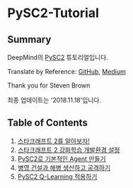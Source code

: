 # PySC2-Tutorial

## Summary
DeepMind의 [PySC2](https://github.com/deepmind/pysc2) 튜토리얼입니다.

Translate by Reference: [GitHub](https://github.com/skjb/pysc2-tutorial), [Medium](https://chatbotslife.com/building-a-basic-pysc2-agent-b109cde1477c)

Thank you for Steven Brown

최종 업데이트는 '2018.11.18'입니다.

## Table of Contents
1. [스타크래프트 2를 알아보자!](https://donggeun.eu/37)
2. [스타크래프트 2 강화학습 개발환경 설정](https://donggeun.eu/38)
3. [PySC2로 기본적인 Agent 만들기](https://donggeun.eu/39)
4. [병영 건설과 해병 생산하고 공격하기](https://donggeun.eu/40)
5. [PySC2 Q-Learning 적용하기](https://donggeun.eu/41)
